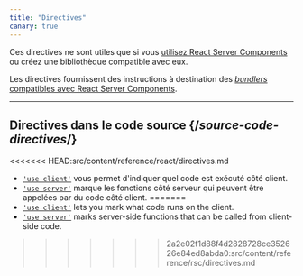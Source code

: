 ```yaml
---
title: "Directives"
canary: true
---
```


<Canary>

Ces directives ne sont utiles que si vous [utilisez React Server Components](/learn/start-a-new-react-project#bleeding-edge-react-frameworks) ou créez une bibliothèque compatible avec eux.

</Canary>

<Intro>

Les directives fournissent des instructions à destination des [*bundlers* compatibles avec React Server Components](/learn/start-a-new-react-project#bleeding-edge-react-frameworks).

</Intro>

---

## Directives dans le code source {/*source-code-directives*/}

<<<<<<< HEAD:src/content/reference/react/directives.md
* [`'use client'`](/reference/react/use-client) vous permet d'indiquer quel code est exécuté côté client.
* [`'use server'`](/reference/react/use-server) marque les fonctions côté serveur qui peuvent être appelées par du code côté client.
=======
* [`'use client'`](/reference/rsc/use-client) lets you mark what code runs on the client.
* [`'use server'`](/reference/rsc/use-server) marks server-side functions that can be called from client-side code.
>>>>>>> 2a2e02f1d88f4d2828728ce352626e84ed8abda0:src/content/reference/rsc/directives.md
